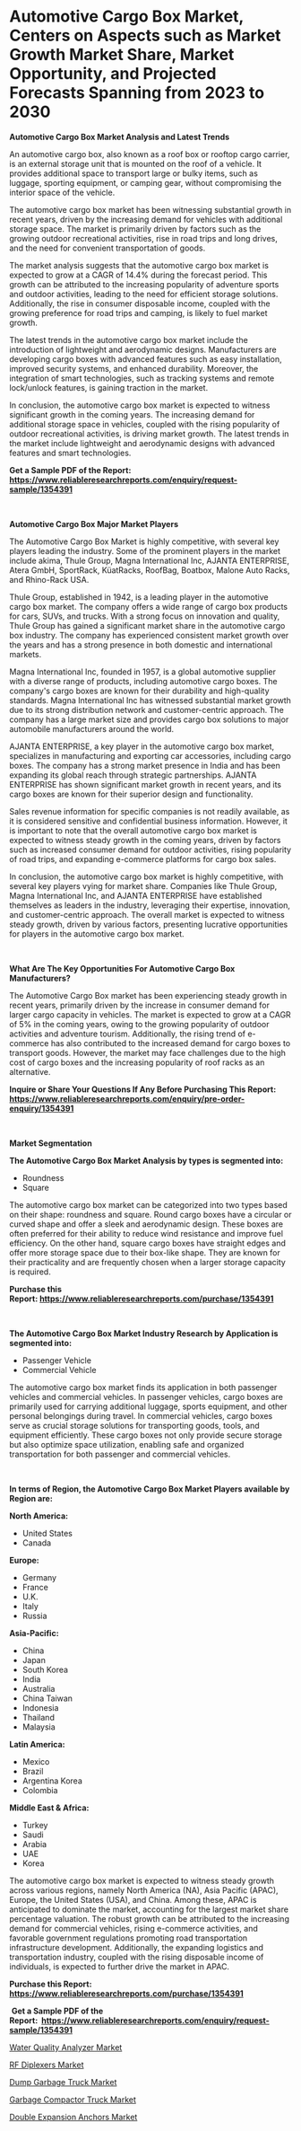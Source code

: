 <p><h1>Automotive Cargo Box Market, Centers on Aspects such as Market Growth Market Share, Market Opportunity, and Projected Forecasts Spanning from 2023 to 2030</h1></p><p><strong>Automotive Cargo Box Market Analysis and Latest Trends</strong></p>
<p><p>An automotive cargo box, also known as a roof box or rooftop cargo carrier, is an external storage unit that is mounted on the roof of a vehicle. It provides additional space to transport large or bulky items, such as luggage, sporting equipment, or camping gear, without compromising the interior space of the vehicle.</p><p>The automotive cargo box market has been witnessing substantial growth in recent years, driven by the increasing demand for vehicles with additional storage space. The market is primarily driven by factors such as the growing outdoor recreational activities, rise in road trips and long drives, and the need for convenient transportation of goods.</p><p>The market analysis suggests that the automotive cargo box market is expected to grow at a CAGR of 14.4% during the forecast period. This growth can be attributed to the increasing popularity of adventure sports and outdoor activities, leading to the need for efficient storage solutions. Additionally, the rise in consumer disposable income, coupled with the growing preference for road trips and camping, is likely to fuel market growth.</p><p>The latest trends in the automotive cargo box market include the introduction of lightweight and aerodynamic designs. Manufacturers are developing cargo boxes with advanced features such as easy installation, improved security systems, and enhanced durability. Moreover, the integration of smart technologies, such as tracking systems and remote lock/unlock features, is gaining traction in the market.</p><p>In conclusion, the automotive cargo box market is expected to witness significant growth in the coming years. The increasing demand for additional storage space in vehicles, coupled with the rising popularity of outdoor recreational activities, is driving market growth. The latest trends in the market include lightweight and aerodynamic designs with advanced features and smart technologies.</p></p>
<p><strong>Get a Sample PDF of the Report:&nbsp; <a href="https://www.reliableresearchreports.com/enquiry/request-sample/1354391">https://www.reliableresearchreports.com/enquiry/request-sample/1354391</a></strong></p>
<p>&nbsp;</p>
<p><strong>Automotive Cargo Box Major Market Players</strong></p>
<p><p>The Automotive Cargo Box Market is highly competitive, with several key players leading the industry. Some of the prominent players in the market include akima, Thule Group, Magna International Inc, AJANTA ENTERPRISE, Atera GmbH, SportRack, KüatRacks, RoofBag, Boatbox, Malone Auto Racks, and Rhino-Rack USA. </p><p>Thule Group, established in 1942, is a leading player in the automotive cargo box market. The company offers a wide range of cargo box products for cars, SUVs, and trucks. With a strong focus on innovation and quality, Thule Group has gained a significant market share in the automotive cargo box industry. The company has experienced consistent market growth over the years and has a strong presence in both domestic and international markets.</p><p>Magna International Inc, founded in 1957, is a global automotive supplier with a diverse range of products, including automotive cargo boxes. The company's cargo boxes are known for their durability and high-quality standards. Magna International Inc has witnessed substantial market growth due to its strong distribution network and customer-centric approach. The company has a large market size and provides cargo box solutions to major automobile manufacturers around the world.</p><p>AJANTA ENTERPRISE, a key player in the automotive cargo box market, specializes in manufacturing and exporting car accessories, including cargo boxes. The company has a strong market presence in India and has been expanding its global reach through strategic partnerships. AJANTA ENTERPRISE has shown significant market growth in recent years, and its cargo boxes are known for their superior design and functionality.</p><p>Sales revenue information for specific companies is not readily available, as it is considered sensitive and confidential business information. However, it is important to note that the overall automotive cargo box market is expected to witness steady growth in the coming years, driven by factors such as increased consumer demand for outdoor activities, rising popularity of road trips, and expanding e-commerce platforms for cargo box sales.</p><p>In conclusion, the automotive cargo box market is highly competitive, with several key players vying for market share. Companies like Thule Group, Magna International Inc, and AJANTA ENTERPRISE have established themselves as leaders in the industry, leveraging their expertise, innovation, and customer-centric approach. The overall market is expected to witness steady growth, driven by various factors, presenting lucrative opportunities for players in the automotive cargo box market.</p></p>
<p>&nbsp;</p>
<p><strong>What Are The Key Opportunities For Automotive Cargo Box Manufacturers?</strong></p>
<p><p>The Automotive Cargo Box market has been experiencing steady growth in recent years, primarily driven by the increase in consumer demand for larger cargo capacity in vehicles. The market is expected to grow at a CAGR of 5% in the coming years, owing to the growing popularity of outdoor activities and adventure tourism. Additionally, the rising trend of e-commerce has also contributed to the increased demand for cargo boxes to transport goods. However, the market may face challenges due to the high cost of cargo boxes and the increasing popularity of roof racks as an alternative.</p></p>
<p><strong>Inquire or Share Your Questions If Any Before Purchasing This Report: <a href="https://www.reliableresearchreports.com/enquiry/pre-order-enquiry/1354391">https://www.reliableresearchreports.com/enquiry/pre-order-enquiry/1354391</a></strong></p>
<p>&nbsp;</p>
<p><strong>Market Segmentation</strong></p>
<p><strong>The Automotive Cargo Box Market Analysis by types is segmented into:</strong></p>
<p><ul><li>Roundness</li><li>Square</li></ul></p>
<p><p>The automotive cargo box market can be categorized into two types based on their shape: roundness and square. Round cargo boxes have a circular or curved shape and offer a sleek and aerodynamic design. These boxes are often preferred for their ability to reduce wind resistance and improve fuel efficiency. On the other hand, square cargo boxes have straight edges and offer more storage space due to their box-like shape. They are known for their practicality and are frequently chosen when a larger storage capacity is required.</p></p>
<p><strong>Purchase this Report:&nbsp;<a href="https://www.reliableresearchreports.com/purchase/1354391">https://www.reliableresearchreports.com/purchase/1354391</a></strong></p>
<p>&nbsp;</p>
<p><strong>The Automotive Cargo Box Market Industry Research by Application is segmented into:</strong></p>
<p><ul><li>Passenger Vehicle</li><li>Commercial Vehicle</li></ul></p>
<p><p>The automotive cargo box market finds its application in both passenger vehicles and commercial vehicles. In passenger vehicles, cargo boxes are primarily used for carrying additional luggage, sports equipment, and other personal belongings during travel. In commercial vehicles, cargo boxes serve as crucial storage solutions for transporting goods, tools, and equipment efficiently. These cargo boxes not only provide secure storage but also optimize space utilization, enabling safe and organized transportation for both passenger and commercial vehicles.</p></p>
<p>&nbsp;</p>
<p><strong>In terms of Region, the Automotive Cargo Box Market Players available by Region are:</strong></p>
<p>
    <p> <strong> North America: </strong>
        <ul>
            <li>United States</li>
            <li>Canada</li>
        </ul>
        </p> 
    <p> <strong> Europe: </strong>
        <ul>
            <li>Germany</li>
            <li>France</li>
            <li>U.K.</li>
            <li>Italy</li>
            <li>Russia</li>
        </ul>
        </p> 
    <p> <strong> Asia-Pacific: </strong>
        <ul>
            <li>China</li>
            <li>Japan</li>
            <li>South Korea</li>
            <li>India</li>
            <li>Australia</li>
            <li>China Taiwan</li>
            <li>Indonesia</li>
            <li>Thailand</li>
            <li>Malaysia</li>
        </ul>
        </p> 
    <p> <strong> Latin America: </strong>
        <ul>
            <li>Mexico</li>
            <li>Brazil</li>
            <li>Argentina Korea</li>
            <li>Colombia</li>
        </ul>
        </p> 
    <p> <strong> Middle East & Africa: </strong>
        <ul>
            <li>Turkey</li>
            <li>Saudi</li>
            <li>Arabia</li>
            <li>UAE</li>
            <li>Korea</li>
        </ul>
    </p>
    </p>
<p><p>The automotive cargo box market is expected to witness steady growth across various regions, namely North America (NA), Asia Pacific (APAC), Europe, the United States (USA), and China. Among these, APAC is anticipated to dominate the market, accounting for the largest market share percentage valuation. The robust growth can be attributed to the increasing demand for commercial vehicles, rising e-commerce activities, and favorable government regulations promoting road transportation infrastructure development. Additionally, the expanding logistics and transportation industry, coupled with the rising disposable income of individuals, is expected to further drive the market in APAC.</p></p>
<p><strong>Purchase this Report: <a href="https://www.reliableresearchreports.com/purchase/1354391">https://www.reliableresearchreports.com/purchase/1354391</a></strong></p>
<p>&nbsp;<strong>Get a Sample PDF of the Report:&nbsp;&nbsp;<a href="https://www.reliableresearchreports.com/enquiry/request-sample/1354391">https://www.reliableresearchreports.com/enquiry/request-sample/1354391</a></strong></p>
<p><strong></strong></p>
<p><p><a href="https://medium.com/@hesterorn1944/water-quality-analyzer-market-insights-into-market-cagr-market-trends-and-growth-strategies-0f0eedd292f5">Water Quality Analyzer Market</a></p><p><a href="https://medium.com/@emerylittle2023/rf-diplexers-market-analysis-its-cagr-market-segmentation-and-global-industry-overview-d28a806a994d">RF Diplexers Market</a></p><p><a href="https://github.com/WillieWoodard/Market-Research-Report-List-2/blob/main/dump-garbage-truck-market.md">Dump Garbage Truck Market</a></p><p><a href="https://github.com/PeterParrish5/Market-Research-Report-List-2/blob/main/garbage-compactor-truck-market.md">Garbage Compactor Truck Market</a></p><p><a href="https://www.linkedin.com/pulse/double-expansion-anchors-market-insights-players-forecast-sf0ce/">Double Expansion Anchors Market</a></p></p>